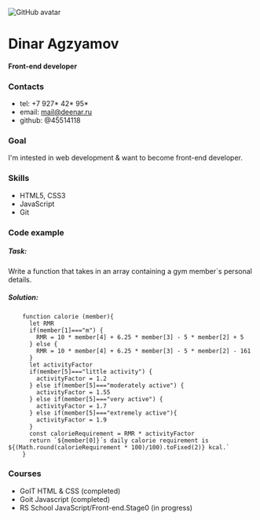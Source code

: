 ![GitHub avatar](https://avatars.githubusercontent.com/u/19572532?s=120&v=4)

# Dinar Agzyamov

#### Front-end developer

### Contacts

- tel: +7 927* 42* 95\*
- email: mail@deenar.ru
- github: @45514118

### Goal

I'm intested in web development & want to become front-end developer.

### Skills

- HTML5, CSS3
- JavaScript
- Git

### Code example

##### Task:

Write a function that takes in an array containing a gym member´s personal details.

##### Solution:

```
    function calorie (member){
      let RMR
      if(member[1]==="m") {
        RMR = 10 * member[4] + 6.25 * member[3] - 5 * member[2] + 5
      } else {
        RMR = 10 * member[4] + 6.25 * member[3] - 5 * member[2] - 161
      }
      let activityFactor
      if(member[5]==="little activity") {
        activityFactor = 1.2
      } else if(member[5]==="moderately active") {
        activityFactor = 1.55
      } else if(member[5]==="very active") {
        activityFactor = 1.7
      } else if(member[5]==="extremely active"){
        activityFactor = 1.9
      }
      const calorieRequirement = RMR * activityFactor
      return `${member[0]}´s daily calorie requirement is ${(Math.round(calorieRequirement * 100)/100).toFixed(2)} kcal.`
    }
```

### Courses

- GoIT HTML & CSS (completed)
- Goit Javascript (completed)
- RS School JavaScript/Front-end.Stage0 (in progress)
